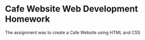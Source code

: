# Cafe Website Web Development Homework
 The assignment was to create a Cafe Website using HTML and CSS
